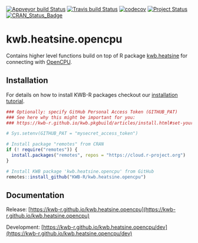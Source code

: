 [![Appveyor build Status](https://ci.appveyor.com/api/projects/status/github/KWB-R/kwb.heatsine.opencpu?branch=main&svg=true)](https://ci.appveyor.com/project/KWB-R/kwb-heatsine-opencpu/branch/main)
[![Travis build Status](https://travis-ci.com/KWB-R/kwb.heatsine.opencpu.svg?branch=main)](https://travis-ci.com/KWB-R/kwb.heatsine.opencpu)
[![codecov](https://codecov.io/github/KWB-R/kwb.heatsine.opencpu/branch/main/graphs/badge.svg)](https://codecov.io/github/KWB-R/kwb.heatsine.opencpu)
[![Project Status](https://img.shields.io/badge/lifecycle-maturing-blue.svg)](https://www.tidyverse.org/lifecycle/#maturing)
[![CRAN_Status_Badge](https://www.r-pkg.org/badges/version/kwb.heatsine.opencpu)]()

# kwb.heatsine.opencpu

Contains higher level functions build on top of R
package [kwb.heatsine](https://github.com/kwb-r/kwb.heatsine) for connecting with 
[OpenCPU](https://opencpu.org).

## Installation

For details on how to install KWB-R packages checkout our [installation tutorial](https://kwb-r.github.io/kwb.pkgbuild/articles/install.html).

```r
### Optionally: specify GitHub Personal Access Token (GITHUB_PAT)
### See here why this might be important for you:
### https://kwb-r.github.io/kwb.pkgbuild/articles/install.html#set-your-github_pat

# Sys.setenv(GITHUB_PAT = "mysecret_access_token")

# Install package "remotes" from CRAN
if (! require("remotes")) {
  install.packages("remotes", repos = "https://cloud.r-project.org")
}

# Install KWB package 'kwb.heatsine.opencpu' from GitHub
remotes::install_github("KWB-R/kwb.heatsine.opencpu")
```

## Documentation

Release: [https://kwb-r.github.io/kwb.heatsine.opencpu](https://kwb-r.github.io/kwb.heatsine.opencpu)

Development: [https://kwb-r.github.io/kwb.heatsine.opencpu/dev](https://kwb-r.github.io/kwb.heatsine.opencpu/dev)
